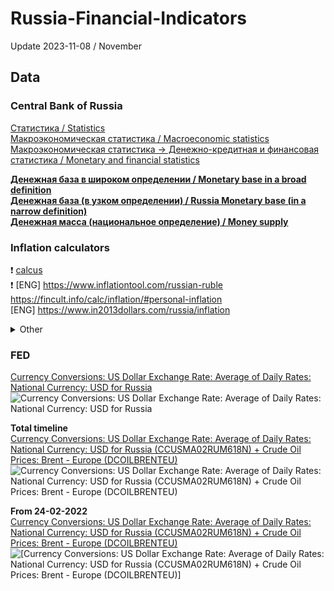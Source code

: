 # Russia-Financial-Indicators
Update 2023-11-08 / November

## Data         
### Central Bank of Russia           
[Статистика / Statistics](https://www.cbr.ru/statistics/)                  
[Макроэкономическая статистика / Macroeconomic statistics](https://www.cbr.ru/statistics/macro_itm)                   
[Макроэкономическая статистика -> Денежно-кредитная и финансовая статистика / Monetary and financial statistics](https://www.cbr.ru/statistics/macro_itm/dkfs/)                 
              
**[Денежная база в широком определении / Monetary base in a broad definition](https://www.cbr.ru/vfs/statistics/ms/mb_bd.xlsx)**                      
**[Денежная база (в узком определении) / Russia Monetary base (in a narrow definition)](https://www.cbr.ru/hd_base/mb_nd)**                             
**[Денежная масса (национальное определение) / Money supply](https://www.cbr.ru/statistics/ms/)**

### Inflation calculators
❗ [calcus](https://calcus.ru/inflyaciya)                
❗ [ENG] https://www.inflationtool.com/russian-ruble                       
https://fincult.info/calc/inflation/#personal-inflation          
[ENG] https://www.in2013dollars.com/russia/inflation               
<details>
   <summary>Other</summary> 
  
https://уровень-инфляции.рф/инфляционные-калькуляторы                                   
https://t-calc.ru/cpi-calc - таблица с данными            
https://www.statbureau.org/ru/russia/inflation-calculators               
https://app.2lead.ru/calc_inflyaciya_cen/                
https://profinansy.ru/calculators/inflation       
https://assistentus.ru/kalkulyator-inflyacii                   
</details>
  
### FED
[Currency Conversions: US Dollar Exchange Rate: Average of Daily Rates: National Currency: USD for Russia](https://fred.stlouisfed.org/series/CCUSMA02RUM618N)         
![Currency Conversions: US Dollar Exchange Rate: Average of Daily Rates: National Currency: USD for Russia](https://fred.stlouisfed.org/graph/fredgraph.png?g=1cofG)               

**Total timeline**                
[Currency Conversions: US Dollar Exchange Rate: Average of Daily Rates: National Currency: USD for Russia  (CCUSMA02RUM618N) + Crude Oil Prices: Brent - Europe  (DCOILBRENTEU)](https://fred.stlouisfed.org/graph/?g=1cofX)          
![Currency Conversions: US Dollar Exchange Rate: Average of Daily Rates: National Currency: USD for Russia  (CCUSMA02RUM618N) + Crude Oil Prices: Brent - Europe  (DCOILBRENTEU)](https://fred.stlouisfed.org/graph/fredgraph.png?g=1cofX)                      

**From 24-02-2022**               
[Currency Conversions: US Dollar Exchange Rate: Average of Daily Rates: National Currency: USD for Russia  (CCUSMA02RUM618N) + Crude Oil Prices: Brent - Europe  (DCOILBRENTEU)](https://fred.stlouisfed.org/graph/?g=1cogl)             
![[Currency Conversions: US Dollar Exchange Rate: Average of Daily Rates: National Currency: USD for Russia  (CCUSMA02RUM618N) + Crude Oil Prices: Brent - Europe  (DCOILBRENTEU)]](https://fred.stlouisfed.org/graph/fredgraph.png?g=1cogl)            


